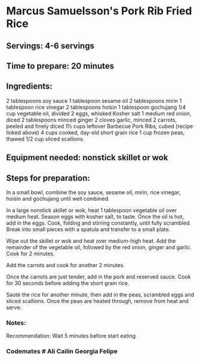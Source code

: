 # Marcus Samuelsson's Pork Rib Fried Rice

## Servings: 4-6 servings

## Time to prepare: 20 minutes

## Ingredients:

2 tablespoons soy sauce
1 tablespoon sesame oil
2 tablespoons mirin
1 tablespoon rice vinegar
2 tablespoons hoisin
1 tablespoon gochujang
1/4 cup vegetable oil, divided
2 eggs, whisked
Kosher salt
1 medium red onion, diced
2 tablespoons minced ginger
2 cloves garlic, minced
2 carrots, peeled and finely diced
1½ cups leftover Barbecue Pork Ribs, cubed (recipe linked above)
4 cups cooked, day-old short grain rice
1 cup frozen peas, thawed
1/2 cup sliced scallions


## Equipment needed: nonstick skillet or wok


## Steps for preparation: 

In a small bowl, combine the soy sauce, sesame oil, mirin, rice vinegar, hoisin and gochujang until well combined.

In a large nonstick skillet or wok, heat 1 tablespoon vegetable oil over medium heat. Season eggs with kosher salt, to taste. Once the oil is hot, add in the eggs. Cook, folding and stirring constantly, until fully scrambled. Break into small pieces with a spatula and transfer to a small plate.

Wipe out the skillet or wok and heat over medium-high heat. Add the remainder of the vegetable oil, followed by the red onion, ginger and garlic. Cook for 2 minutes.

Add the carrots and cook for another 2 minutes.

Once the carrots are just tender, add in the pork and reserved sauce. Cook for 30 seconds before adding the short grain rice.

Sauté the rice for another minute, then add in the peas, scrambled eggs and sliced scallions. Once the peas are heated through, remove from heat and serve. 



### Notes:

Recommendation: Wait 5 minutes before start eating

### Codemates # Ali Cailin Georgia Felipe
